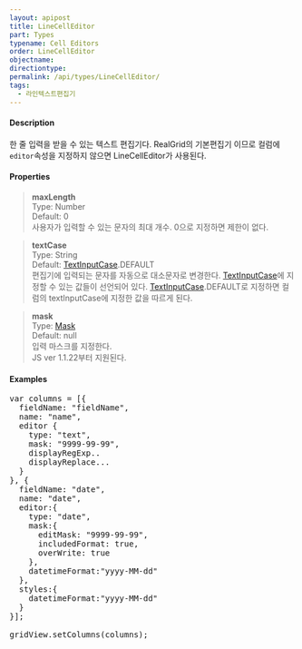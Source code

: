 ```yaml
---
layout: apipost
title: LineCellEditor
part: Types
typename: Cell Editors
order: LineCellEditor
objectname: 
directiontype: 
permalink: /api/types/LineCellEditor/
tags:
  - 라인텍스트편집기
---
```



#### Description

 한 줄 입력을 받을 수 있는 텍스트 편집기다. RealGrid의 기본편집기 이므로 컬럼에 `editor`속성을 지정하지 않으면 LineCellEditor가 사용된다.


#### Properties

> **maxLength**  
> Type: Number  
> Default: 0  
> 사용자가 입력할 수 있는 문자의 최대 개수. 0으로 지정하면 제한이 없다.  

> **textCase**  
> Type: String  
> Default: [TextInputCase](/api/types/TextInputCase).DEFAULT  
> 편집기에 입력되는 문자를 자동으로 대소문자로 변경한다. [TextInputCase](/api/types/TextInputCase)에 지정할 수 있는 값들이 선언되어 있다. [TextInputCase](/api/types/TextInputCase).DEFAULT로 지정하면 컬럼의 textInputCase에 지정한 값을 따르게 된다.  

> **mask**  
> Type: [Mask](/api/types/Mask)     
> Default: null  
> 입력 마스크를 지정한다.  
> JS ver 1.1.22부터 지원된다. 

#### Examples   

<pre class="prettyprint">
var columns = [{
  fieldName: "fieldName",
  name: "name",
  editor {
    type: "text",
    mask: "9999-99-99",
    displayRegExp..
    displayReplace...
  }
}, { 
  fieldName: "date", 
  name: "date", 
  editor:{
    type: "date", 
    mask:{
      editMask: "9999-99-99",  
      includedFormat: true,
      overWrite: true 
    }, 
    datetimeFormat:"yyyy-MM-dd" 
  }, 
  styles:{
    datetimeFormat:"yyyy-MM-dd"
  }
}];

gridView.setColumns(columns);
</pre>  